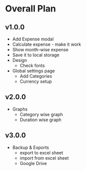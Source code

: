 # Overall Plan

## v1.0.0

- Add Expense modal
- Calculate expense - make it work
- Show month-wise expense
- Save it to local storage
- Design
  - Check fonts
- Global settings page
  - Add Categories
  - Currency setup

## v2.0.0

- Graphs
  - Category wise graph
  - Duration wise graph

## v3.0.0

- Backup & Exports
  - export to excel sheet
  - import from excel sheet
  - Google Drive
